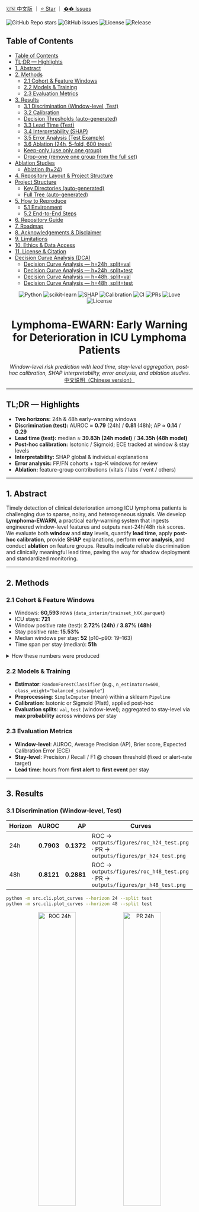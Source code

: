 <!-- BADGES_START -->

[🇨🇳 中文版](README.zh-CN.md) ｜ [⭐ Star](https://github.com/jia-ning-tech/lymphoma-ewarn/stargazers) ｜ [�� Issues](https://github.com/jia-ning-tech/lymphoma-ewarn/issues)

![GitHub Repo stars](https://img.shields.io/github/stars/jia-ning-tech/lymphoma-ewarn?style=flat)
![GitHub issues](https://img.shields.io/github/issues/jia-ning-tech/lymphoma-ewarn?style=flat)
![License](https://img.shields.io/badge/License-MIT-green.svg)
![Release](https://img.shields.io/github/v/release/jia-ning-tech/lymphoma-ewarn?display_name=tag&sort=semver)

<!-- BADGES_END -->

<!-- TOC_START -->

## Table of Contents

- [Table of Contents](#table-of-contents)
- [TL;DR — Highlights](#tldr-highlights)
- [1. Abstract](#1-abstract)
- [2. Methods](#2-methods)
  - [2.1 Cohort & Feature Windows](#21-cohort-feature-windows)
  - [2.2 Models & Training](#22-models-training)
  - [2.3 Evaluation Metrics](#23-evaluation-metrics)
- [3. Results](#3-results)
  - [3.1 Discrimination (Window-level, Test)](#31-discrimination-window-level-test)
  - [3.2 Calibration](#32-calibration)
  - [Decision Thresholds (auto-generated)](#decision-thresholds-auto-generated)
  - [3.3 Lead Time (Test)](#33-lead-time-test)
  - [3.4 Interpretability (SHAP)](#34-interpretability-shap)
  - [3.5 Error Analysis (Test Example)](#35-error-analysis-test-example)
  - [3.6 Ablation (24h, 5-fold, 600 trees)](#36-ablation-24h-5-fold-600-trees)
  - [Keep-only (use only one group)](#keep-only-use-only-one-group)
  - [Drop-one (remove one group from the full set)](#drop-one-remove-one-group-from-the-full-set)
- [Ablation Studies](#ablation-studies)
  - [Ablation (h=24)](#ablation-h24)
- [4. Repository Layout & Project Structure](#4-repository-layout-project-structure)
- [Project Structure](#project-structure)
  - [Key Directories (auto-generated)](#key-directories-auto-generated)
  - [Full Tree (auto-generated)](#full-tree-auto-generated)
- [5. How to Reproduce](#5-how-to-reproduce)
  - [5.1 Environment](#51-environment)
  - [5.2 End-to-End Steps](#52-end-to-end-steps)
- [6. Repository Guide](#6-repository-guide)
- [7. Roadmap](#7-roadmap)
- [8. Acknowledgements & Disclaimer](#8-acknowledgements-disclaimer)
- [9. Limitations](#9-limitations)
- [10. Ethics & Data Access](#10-ethics-data-access)
- [11. License & Citation](#11-license-citation)
- [Decision Curve Analysis (DCA)](#decision-curve-analysis-dca)
  - [Decision Curve Analysis — h=24h, split=val](#decision-curve-analysis-h24h-splitval)
  - [Decision Curve Analysis — h=24h, split=test](#decision-curve-analysis-h24h-splittest)
  - [Decision Curve Analysis — h=48h, split=val](#decision-curve-analysis-h48h-splitval)
  - [Decision Curve Analysis — h=48h, split=test](#decision-curve-analysis-h48h-splittest)

<!-- TOC_END -->
<!-- Badges / Shields -->

<p align="center">
  <img alt="Python" src="https://img.shields.io/badge/Python-3.10%2B-blue?logo=python" />
  <img alt="scikit-learn" src="https://img.shields.io/badge/scikit--learn-1.x-ff9900?logo=scikitlearn&logoColor=white" />
  <img alt="SHAP" src="https://img.shields.io/badge/Explainability-SHAP-8A2BE2" />
  <img alt="Calibration" src="https://img.shields.io/badge/Calibration-Isotonic%20%7C%20Sigmoid-2aa198" />
  <img alt="CI" src="https://img.shields.io/badge/Status-Research%20Prototype-lightgrey" />
  <img alt="PRs" src="https://img.shields.io/badge/PRs-welcome-brightgreen" />
  <img alt="Love" src="https://img.shields.io/badge/Made%20with-%E2%9D%A4%EF%B8%8F-red" />
  <img alt="License" src="https://img.shields.io/badge/License-MIT-informational" />
</p>

<h1 align="center">Lymphoma-EWARN: Early Warning for Deterioration in ICU Lymphoma Patients</h1>

<p align="center">
  <em>Window-level risk prediction with lead time, stay-level aggregation, post-hoc calibration, SHAP interpretability, error analysis, and ablation studies.</em><br/>
  <a href="README.zh-CN.md">中文说明（Chinese version）</a>
</p>

---

## TL;DR — Highlights

* **Two horizons:** 24h & 48h early-warning windows
* **Discrimination (test):** AUROC ≈ **0.79** (24h) / **0.81** (48h); AP ≈ **0.14** / **0.29**
* **Lead time (test):** median ≈ **39.83h (24h model)** / **34.35h (48h model)**
* **Post-hoc calibration:** Isotonic / Sigmoid; ECE tracked at window & stay levels
* **Interpretability:** SHAP global & individual explanations
* **Error analysis:** FP/FN cohorts + top-K windows for review
* **Ablation:** feature-group contributions (vitals / labs / vent / others)

---

## 1. Abstract

Timely detection of clinical deterioration among ICU lymphoma patients is challenging due to sparse, noisy, and heterogeneous signals. We develop **Lymphoma-EWARN**, a practical early-warning system that ingests engineered window-level features and outputs next-24h/48h risk scores. We evaluate both **window** and **stay** levels, quantify **lead time**, apply **post-hoc calibration**, provide **SHAP** explanations, perform **error analysis**, and conduct **ablation** on feature groups. Results indicate reliable discrimination and clinically meaningful lead time, paving the way for shadow deployment and standardized monitoring.

---

## 2. Methods

### 2.1 Cohort & Feature Windows

* Windows: **60,593** rows (`data_interim/trainset_hXX.parquet`)
* ICU stays: **721**
* Window positive rate (test): **2.72% (24h)** / **3.87% (48h)**
* Stay positive rate: **15.53%**
* Median windows per stay: **52** (p10–p90: 19–163)
* Time span per stay (median): **51h**

<details>
<summary>How these numbers were produced</summary>

```bash
python -m src.cli.cohort_stats --horizon 24
python -m src.cli.cohort_stats --horizon 48
# Outputs:
# outputs/reports/cohort_stats_h24_all.json
# outputs/reports/cohort_stats_h48_all.json
# outputs/reports/cohort_missingness_hXX_all.csv
# outputs/reports/cohort_numeric_summary_hXX_all.csv
```

</details>

### 2.2 Models & Training

* **Estimator**: `RandomForestClassifier` (e.g., `n_estimators=600`, `class_weight="balanced_subsample"`)
* **Preprocessing**: `SimpleImputer` (mean) within a sklearn `Pipeline`
* **Calibration**: Isotonic or Sigmoid (Platt), applied post-hoc
* **Evaluation splits**: `val`, `test` (window-level); aggregated to stay-level via **max probability** across windows per stay

### 2.3 Evaluation Metrics

* **Window-level**: AUROC, Average Precision (AP), Brier score, Expected Calibration Error (ECE)
* **Stay-level**: Precision / Recall / F1 @ chosen threshold (fixed or alert-rate target)
* **Lead time**: hours from **first alert** to **first event** per stay

---

## 3. Results

### 3.1 Discrimination (Window-level, Test)

| Horizon |      AUROC |         AP | Curves                                                                            |
| ------- | ---------: | ---------: | --------------------------------------------------------------------------------- |
| 24h     | **0.7903** | **0.1372** | ROC → `outputs/figures/roc_h24_test.png` · PR → `outputs/figures/pr_h24_test.png` |
| 48h     | **0.8121** | **0.2881** | ROC → `outputs/figures/roc_h48_test.png` · PR → `outputs/figures/pr_h48_test.png` |

```bash
python -m src.cli.plot_curves --horizon 24 --split test
python -m src.cli.plot_curves --horizon 48 --split test
```




<div align="center">
  <img src="docs/figures/roc_h24_test.png" alt="ROC 24h" width="45%"/>
  <img src="docs/figures/pr_h24_test.png"  alt="PR 24h"  width="45%"/><br/><br/>
  <img src="docs/figures/roc_h48_test.png" alt="ROC 48h" width="45%"/>
  <img src="docs/figures/pr_h48_test.png"  alt="PR 48h"  width="45%"/>
</div>


### 3.2 Calibration

**Window-level (test):**

| Horizon |      Brier |        ECE | Figures                                                                                                   |
| ------- | ---------: | ---------: | --------------------------------------------------------------------------------------------------------- |
| 24h     | **0.0497** | **0.0284** | `outputs/figures/calibration_h24_test_window.png`, `outputs/figures/calibration_hist_h24_test_window.png` |
| 48h     | **0.0747** | **0.0478** | `outputs/figures/calibration_h48_test_window.png`, `outputs/figures/calibration_hist_h48_test_window.png` |

**Stay-level (test):**

| Horizon |      Brier |        ECE | Notes             |
| ------- | ---------: | ---------: | ----------------- |
| 24h     | **0.1768** | **0.1506** | Max-prob per stay |
| 48h     | **0.1595** | **0.1350** | Max-prob per stay |

```bash
# Window-level
python -m src.cli.calibration_plot --horizon 24 --split test --bins 20 --strategy uniform
python -m src.cli.calibration_plot --horizon 48 --split test --bins 20 --strategy uniform
# Stay-level
python -m src.cli.calibration_plot --horizon 24 --split test --bins 20 --strategy uniform --stay_level
python -m src.cli.calibration_plot --horizon 48 --split test --bins 20 --strategy uniform --stay_level
```

<!-- THRESHOLDS_START -->

### Decision Thresholds (auto-generated)

| Horizon | Method   | Chosen Threshold | Source JSON |
|:-------:|:--------:|:----------------:|:------------|
| 24h | isotonic | **0.0577** | `outputs/reports/posthoc_calibration_h24_isotonic.json` |
| 24h | sigmoid | **0.0369** | `outputs/reports/posthoc_calibration_h24_sigmoid.json` |
| 48h | isotonic | **0.0544** | `outputs/reports/posthoc_calibration_h48_isotonic.json` |
| 48h | sigmoid | **0.0355** | `outputs/reports/posthoc_calibration_h48_sigmoid.json` |

<!-- THRESHOLDS_END -->




### 3.3 Lead Time (Test)

| Horizon |  n | Mean (h) | Median (h) |  P10 |  P25 |   P75 |   P90 |   Max |
| ------- | -: | -------: | ---------: | ---: | ---: | ----: | ----: | ----: |
| 48h     | 13 |    30.91 |      34.35 | 0.84 | 6.98 | 52.25 | 57.50 | 72.25 |
| 24h     |  9 |    34.81 |      39.83 | 0.51 | 2.00 | 54.50 | 61.05 | 72.25 |

```bash
python -m src.cli.leadtime_plot --horizon 48 --split test --threshold 0.24142504229084366
python -m src.cli.leadtime_plot --horizon 24 --split test --threshold 0.1205866239132141
# Figures:
# outputs/figures/leadtime_hist_hXX_test_thr*.png
# outputs/figures/leadtime_box_hXX_test_thr*.png
```

### 3.4 Interpretability (SHAP)

* Global: `outputs/figures/shap_global_beeswarm_h48_test.png`, `outputs/figures/shap_global_bar_h48_test.png`, CSV: `outputs/reports/shap_values_top_h48_test.csv`
* Individual top-K explanations are also exported (see CLI)

```bash
python -m src.cli.shap_explain --horizon 48 --split test --top_n 200 --top_k_individual 5
python -m src.cli.shap_explain --horizon 24 --split test --top_n 200 --top_k_individual 5
```

<!-- FI_START -->
## Feature Importance

> Permutation importance (mean ΔAUC over repeats). SHAP is currently skipped due to model wrapper; we’ll add it in a later update.

### h=24 — val

![Feature importance — h24 val](outputs/figures/fi_forest_h24_val.png)

| Feature | SHAP mean(|v|) | Perm mean | Perm std |
|---|---:|---:|---:|
| `peep__24h__count` | 0 | 0.07928 | 0.00493 |
| `resp_rate__24h__count` | 0 | 0.02508 | 0.005872 |
| `dbp__24h__count` | 0 | 0.02164 | 0.004954 |
| `sbp__24h__count` | 0 | 0.02109 | 0.006683 |
| `heart_rate__24h__count` | 0 | 0.01949 | 0.006699 |
| `peep__6h__count` | 0 | 0.01846 | 0.00923 |
| `hco3__24h__max` | 0 | 0.01639 | 0.0008824 |
| `hco3__24h__min` | 0 | 0.01475 | 0.002699 |
| `spo2__24h__count` | 0 | 0.01462 | 0.002642 |
| `hco3__24h__mean` | 0 | 0.01456 | 0.001266 |
| `mbp__24h__count` | 0 | 0.01282 | 0.004102 |
| `na__24h__mean` | 0 | 0.01192 | 0.005376 |
| `na__24h__min` | 0 | 0.01178 | 0.002838 |
| `temperature__24h__count` | 0 | 0.01168 | 0.006277 |
| `cl__24h__mean` | 0 | 0.01126 | 0.003883 |
| `cl__24h__max` | 0 | 0.01015 | 0.002446 |
| `hco3__24h__std` | 0 | 0.009895 | 0.0009918 |
| `hco3__24h__last` | 0 | 0.009833 | 0.001481 |
| `dbp__24h__max` | 0 | 0.009586 | 0.002153 |
| `spo2__24h__mean` | 0 | 0.008913 | 0.004489 |
| `ph__24h__min` | 0 | 0.008771 | 0.001667 |
| `cl__24h__min` | 0 | 0.008396 | 0.004792 |
| `na__24h__max` | 0 | 0.007688 | 0.001911 |
| `sbp__24h__mean` | 0 | 0.007059 | 0.003111 |
| `resp_rate__6h__mean` | 0 | 0.006892 | 0.001447 |
| `pt__24h__min` | 0 | 0.006648 | 0.003267 |
| `paco2__24h__count` | 0 | 0.006499 | 0.002561 |
| `ca__24h__std` | 0 | 0.006216 | 0.003001 |
| `bun__24h__last` | 0 | 0.006181 | 0.001721 |
| `ast__24h__min` | 0 | 0.006004 | 0.001344 |

### h=24 — test

![Feature importance — h24 test](outputs/figures/fi_forest_h24_test.png)

| Feature | SHAP mean(|v|) | Perm mean | Perm std |
|---|---:|---:|---:|
| `peep__24h__count` | 0 | 0.04246 | 0.001544 |
| `cl__24h__mean` | 0 | 0.002614 | 0.0003388 |
| `peep__24h__std` | 0 | 0.002455 | 0.000476 |
| `dbp__24h__mean` | 0 | 0.002411 | 0.001164 |
| `cl__24h__min` | 0 | 0.002069 | 0.0009693 |
| `temperature__24h__mean` | 0 | 0.001911 | 0.0003508 |
| `heart_rate__6h__mean` | 0 | 0.001727 | 0.0003607 |
| `peep__24h__mean` | 0 | 0.001678 | 0.0005906 |
| `pt__24h__min` | 0 | 0.001651 | 0.0004012 |
| `lactate__24h__last` | 0 | 0.001599 | 0.0007041 |
| `spo2__24h__std` | 0 | 0.001533 | 0.0004582 |
| `na__6h__max` | 0 | 0.001309 | 0.0001175 |
| `peep__24h__max` | 0 | 0.001298 | 0.0007705 |
| `na__6h__mean` | 0 | 0.001294 | 0.0001718 |
| `heart_rate__24h__mean` | 0 | 0.001197 | 0.0005237 |
| `temperature__24h__max` | 0 | 0.001132 | 0.0007312 |
| `resp_rate__24h__std` | 0 | 0.001115 | 0.0001878 |
| `sbp__6h__min` | 0 | 0.001105 | 0.0002133 |
| `platelet__24h__mean` | 0 | 0.001064 | 0.0009 |
| `pao2__24h__min` | 0 | 0.001057 | 0.0001793 |
| `pt__24h__max` | 0 | 0.001051 | 0.0005049 |
| `pt__24h__count` | 0 | 0.001051 | 0.0003168 |
| `temperature__6h__mean` | 0 | 0.001006 | 0.0004093 |
| `hgb__24h__max` | 0 | 0.001005 | 0.0007186 |
| `temperature__6h__max` | 0 | 0.0009547 | 0.0002834 |
| `na__6h__last` | 0 | 0.0009298 | 0.0002553 |
| `ast__24h__min` | 0 | 0.0009032 | 0.0002437 |
| `temperature__24h__min` | 0 | 0.0008538 | 0.0003801 |
| `pao2__24h__count` | 0 | 0.0008472 | 0.000402 |
| `spo2__24h__mean` | 0 | 0.0008128 | 0.0003571 |

### h=48 — val

![Feature importance — h48 val](outputs/figures/fi_forest_h48_val.png)

| Feature | SHAP mean(|v|) | Perm mean | Perm std |
|---|---:|---:|---:|
| `peep__24h__count` | 0 | 0.08343 | 0.005845 |
| `heart_rate__24h__count` | 0 | 0.03088 | 0.006766 |
| `resp_rate__24h__count` | 0 | 0.02665 | 0.005176 |
| `peep__6h__count` | 0 | 0.02411 | 0.006487 |
| `sbp__24h__count` | 0 | 0.02174 | 0.005315 |
| `ph__24h__min` | 0 | 0.01863 | 0.002643 |
| `na__24h__mean` | 0 | 0.0181 | 0.006433 |
| `spo2__24h__count` | 0 | 0.01789 | 0.004075 |
| `dbp__24h__count` | 0 | 0.01697 | 0.0068 |
| `mbp__24h__count` | 0 | 0.01483 | 0.004724 |
| `ca__24h__max` | 0 | 0.01478 | 0.002772 |
| `na__24h__min` | 0 | 0.0142 | 0.003898 |
| `temperature__24h__count` | 0 | 0.0102 | 0.004465 |
| `peep__24h__std` | 0 | 0.008578 | 0.003938 |
| `hco3__24h__min` | 0 | 0.008265 | 0.0005924 |
| `spo2__24h__mean` | 0 | 0.008034 | 0.001454 |
| `cl__24h__mean` | 0 | 0.007907 | 0.002995 |
| `peep__24h__mean` | 0 | 0.007095 | 0.004926 |
| `peep__24h__max` | 0 | 0.006696 | 0.003615 |
| `cl__24h__min` | 0 | 0.006492 | 0.003203 |
| `dbp__24h__max` | 0 | 0.00612 | 0.002248 |
| `hco3__24h__mean` | 0 | 0.005862 | 0.001752 |
| `temperature__24h__std` | 0 | 0.005359 | 0.001976 |
| `hco3__24h__last` | 0 | 0.004946 | 0.0005831 |
| `na__24h__max` | 0 | 0.004925 | 0.001191 |
| `tbil__24h__min` | 0 | 0.004684 | 0.001447 |
| `hco3__24h__std` | 0 | 0.00443 | 0.001432 |
| `ca__24h__std` | 0 | 0.004422 | 0.0007148 |
| `ca__24h__last` | 0 | 0.004391 | 0.003688 |
| `sbp__24h__min` | 0 | 0.004312 | 0.001465 |

### h=48 — test

![Feature importance — h48 test](outputs/figures/fi_forest_h48_test.png)

| Feature | SHAP mean(|v|) | Perm mean | Perm std |
|---|---:|---:|---:|
| `peep__24h__count` | 0 | 0.1009 | 0.004593 |
| `resp_rate__24h__max` | 0 | 0.006406 | 0.001185 |
| `hgb__24h__min` | 0 | 0.00563 | 0.001115 |
| `temperature__24h__count` | 0 | 0.005203 | 0.001812 |
| `spo2__24h__mean` | 0 | 0.005052 | 0.001833 |
| `platelet__24h__min` | 0 | 0.005045 | 0.001258 |
| `bun__24h__max` | 0 | 0.004832 | 0.0009335 |
| `platelet__24h__max` | 0 | 0.004207 | 0.0007235 |
| `temperature__24h__mean` | 0 | 0.003677 | 0.0006452 |
| `peep__24h__std` | 0 | 0.00358 | 0.002238 |
| `resp_rate__24h__mean` | 0 | 0.003419 | 0.002229 |
| `ca__24h__mean` | 0 | 0.003402 | 0.002419 |
| `lactate__24h__mean` | 0 | 0.003025 | 0.000426 |
| `lactate__24h__last` | 0 | 0.002992 | 0.0007632 |
| `platelet__24h__mean` | 0 | 0.002978 | 0.001026 |
| `creatinine__24h__min` | 0 | 0.002944 | 0.0002814 |
| `temperature__24h__min` | 0 | 0.002834 | 0.0006255 |
| `spo2__24h__count` | 0 | 0.002716 | 0.001405 |
| `heart_rate__24h__count` | 0 | 0.002695 | 0.00281 |
| `platelet__24h__last` | 0 | 0.002429 | 0.001359 |
| `bun__24h__last` | 0 | 0.002401 | 0.0004126 |
| `ast__24h__min` | 0 | 0.002378 | 0.0004753 |
| `hgb__24h__last` | 0 | 0.002287 | 0.001217 |
| `tbil__24h__mean` | 0 | 0.002217 | 0.000745 |
| `creatinine__24h__max` | 0 | 0.002094 | 0.00113 |
| `mbp__6h__count` | 0 | 0.002011 | 0.0007844 |
| `sbp__6h__count` | 0 | 0.001904 | 0.0009976 |
| `lactate__24h__min` | 0 | 0.001846 | 0.0006691 |
| `bun__24h__min` | 0 | 0.001819 | 0.000645 |
| `temperature__24h__std` | 0 | 0.001681 | 0.0003407 |

<!-- FI_END -->


### 3.5 Error Analysis (Test Example)

* Threshold by 10% alert rate (48h, raw): chosen thr ≈ **0.0675**
* Stay-level @ thr=0.0675: **Precision=0.379**, **Recall=0.223**, **F1=0.281**
* Exports:

  * `outputs/reports/errors_fp_stay_h48_test_thr0.0675.parquet`
  * `outputs/reports/errors_fn_stay_h48_test_thr0.0675.parquet`
  * `outputs/reports/errors_fp_windows_top3_h48_test_thr0.0675.parquet`
  * `outputs/reports/errors_fn_windows_top3_h48_test_thr0.0675.parquet`

```bash
python -m src.cli.error_analysis --horizon 48 --split test --alert_rate 0.10
# or fix threshold
python -m src.cli.error_analysis --horizon 48 --split test --threshold 0.3346
# or use calibrated probs after:
python -m src.cli.posthoc_calibrate --horizon 48 --method isotonic --refit_threshold_rate 0.10
python -m src.cli.error_analysis --horizon 48 --split test --alert_rate 0.10 --calibrated isotonic
```

### 3.6 Ablation (24h, 5-fold, 600 trees)

* Baseline_all: AUROC ≈ **0.797 ± 0.023**; AP ≈ **0.130 ± 0.040**
* Drop vitals: AUROC ≈ **0.771 ± 0.028**; AP ≈ **0.070 ± 0.020**
* Ongoing: drop labs / vent / others …

```bash
python -m src.cli.ablation_study --horizon 24 --folds 5 --n_estimators 600 --mode both
```

We quantify the contribution of feature groups using both **drop-one** and **keep-only** settings (5-fold CV, 600 trees, horizon=24h). Full CSV: `outputs/reports/ablation_h24.csv`.

### Keep-only (use only one group)
| Group   | AUROC (mean ± sd) | AP (mean ± sd) |
|--------|--------------------:|---------------:|
| **Vitals (n=98)** | **0.6604 ± 0.0494** | **0.0602 ± 0.0197** |
| **Labs (n=112)**  | **0.6662 ± 0.0444** | **0.0488 ± 0.0091** |
| **Vent (n=14)**   | **0.7719 ± 0.0236** | **0.0686 ± 0.0156** |
| **Others (n=148)**| **0.4985 ± 0.0503** | **0.0296 ± 0.0076** |

**Observation.** Using ventilator-related features alone surprisingly yields a relatively strong signal (AUROC ~0.77), while vitals/labs alone are moderate and “others” alone are weak.

### Drop-one (remove one group from the full set)
Baseline (all features): **AUROC 0.7974 ± 0.0228**, **AP 0.1303 ± 0.0398** (n_features=372)

| Removed Group | n_features (kept) | AUROC (mean ± sd) | AP (mean ± sd) |
|--------------|-------------------:|-------------------:|---------------:|
| **Vitals**   | 274 | **0.7711 ± 0.0276** | **0.0696 ± 0.0197** |
| **Labs**     | 260 | **0.7646 ± 0.0274** | **0.1260 ± 0.0447** |
| **Others**   | 224 | **0.8021 ± 0.0262** | **0.1249 ± 0.0360** |

**Interpretation.** Dropping **vitals** or **labs** degrades AUROC the most overall, suggesting both groups carry substantial signal when combined with others. Removing **others** barely hurts AUROC and may slightly fluctuate around baseline, implying their marginal utility is limited in this cohort and setup.

> Reproduce:
> ```bash
> python -m src.cli.ablation_study --horizon 24 --folds 5 --n_estimators 600 --mode both
> # Summary CSV → outputs/reports/ablation_h24.csv
> ```

---

<!-- ABLATION:START -->
## Ablation Studies

This section unifies **keep-only** and **drop-one** ablation; all points are 5-fold CV **mean ± std**.

### Ablation (h=24)

| Setting | Group | #Features | AUROC(mean±std) | AP(mean±std) |
|---|---:|---:|---:|---:|
| baseline_all | - | 372 | 0.7974 ± 0.0228 | 0.1303 ± 0.0398 |
| drop-one | labs | 260 | 0.7646 ± 0.0274 | 0.1260 ± 0.0447 |
| drop-one | others | 224 | 0.8021 ± 0.0262 | 0.1249 ± 0.0360 |
| drop-one | vent | 358 | 0.7225 ± 0.0465 | 0.0773 ± 0.0148 |
| drop-one | vitals | 274 | 0.7711 ± 0.0276 | 0.0696 ± 0.0197 |
| keep-only | labs | 112 | 0.6662 ± 0.0444 | 0.0488 ± 0.0091 |
| keep-only | others | 148 | 0.4985 ± 0.0503 | 0.0296 ± 0.0076 |
| keep-only | vent | 14 | 0.7719 ± 0.0236 | 0.0686 ± 0.0156 |
| keep-only | vitals | 98 | 0.6604 ± 0.0494 | 0.0602 ± 0.0197 |

<!-- ABLATION:END -->

---

## 4. Repository Layout & Project Structure

> The section below is **auto-generated** by the Makefile and can be refreshed with `make structure && make inject-structure`.
> The block is injected between anchors — please do not edit it by hand.

<!-- PROJECT_STRUCTURE:START -->
## Project Structure

### Key Directories (auto-generated)

| Path | Description | Exists | #Files |
|---|---|:---:|---:|
| `data_interim` | Intermediate/engineered feature tables for modeling. | yes | 13 |
| `data_raw` | Original/raw data (not tracked). | yes | 1 |
| `notebooks` | Exploratory notebooks (optional). | yes | 2 |
| `outputs` | Auto-generated artifacts. | yes | 158 |
| `outputs/figures` | Figures (ROC/PR, calibration, SHAP, lead-time, etc.). | yes | 31 |
| `outputs/models` | Trained model bundles (.joblib). | yes | 5 |
| `outputs/preds` | Inference & validation predictions (.parquet). | yes | 18 |
| `outputs/release` | Model release package for monitoring. | yes | 3 |
| `outputs/reports` | Metrics/tables used in paper & README (CSV/JSON/Parquet). | yes | 65 |
| `scripts` | Utility scripts (optional). | yes | 2 |
| `src` | Source code. | yes | 107 |
| `src/cli` | Command-line tools for training, evaluation, plots, release. | yes | 58 |

### Full Tree (auto-generated)

```text
├── conf/
│   ├── config.yaml
│   ├── dictionaries.yaml
│   └── schema_features.yaml
├── data_features/
│   └── .gitkeep
├── data_interim/
│   ├── .gitkeep
│   ├── cohort.parquet
│   ├── events_first.csv
│   ├── features_24h.parquet
│   ├── features_6h.parquet
│   ├── features_all.parquet
│   ├── labels_all.parquet
│   ├── labels_h24.parquet
│   ├── labels_h48.parquet
│   ├── trainset_h24.parquet
│   ├── trainset_h48.parquet
│   ├── ts_labs.parquet
│   └── ts_vitals.parquet
├── data_raw/
│   ├── hosp/
│   │   ├── admissions.csv
│   │   ├── d_hcpcs.csv
│   │   ├── d_icd_diagnoses.csv
│   │   ├── d_icd_procedures.csv
│   │   ├── d_labitems.csv
│   │   ├── diagnoses_icd.csv
│   │   ├── drgcodes.csv
│   │   ├── emar.csv
│   │   ├── emar_detail.csv
│   │   ├── hcpcsevents.csv
│   │   ├── labevents.csv
│   │   ├── microbiologyevents.csv
│   │   ├── omr.csv
│   │   ├── patients.csv
│   │   ├── pharmacy.csv
│   │   ├── poe.csv
│   │   ├── poe_detail.csv
│   │   ├── prescriptions.csv
│   │   ├── procedures_icd.csv
│   │   ├── provider.csv
│   │   ├── services.csv
│   │   └── transfers.csv
│   ├── icu/
│   │   ├── caregiver.csv
│   │   ├── chartevents.csv
│   │   ├── d_items.csv
│   │   ├── datetimeevents.csv
│   │   ├── icustays.csv
│   │   ├── ingredientevents.csv
│   │   ├── inputevents.csv
│   │   ├── outputevents.csv
│   │   └── procedureevents.csv
│   └── README.md
├── env/
│   ├── conda.yml
│   └── requirements.txt
├── notebooks/
│   ├── 01_qc_glance.ipynb
│   └── 02_figures_for_paper.ipynb
├── outputs/
│   ├── alerts/
│   │   ├── smoke_h48_stay.csv
│   │   ├── smoke_h48_stay.parquet
│   │   └── smoke_h48_window.parquet
│   ├── artifacts/
│   │   ├── .gitkeep
│   │   ├── debug_chartevents_head.csv
│   │   ├── debug_chartevents_itemid.csv
│   │   ├── debug_chartevents_stay.csv
│   │   ├── debug_chartevents_stay_itemid_window.csv
│   │   ├── debug_labevents_hadm.csv
│   │   ├── debug_labevents_hadm_itemid_window.csv
│   │   ├── debug_labevents_head.csv
│   │   ├── debug_labevents_itemid.csv
│   │   └── event_itemids.json
│   ├── docs/
│   │   └── model_card.md
│   ├── figures/
│   │   ├── .gitkeep
│   │   ├── calibration_h24_test_stay.png
│   │   ├── calibration_h24_test_window.png
│   │   ├── calibration_h48_test_stay.png
│   │   ├── calibration_h48_test_window.png
│   │   ├── calibration_hist_h24_test_stay.png
│   │   ├── calibration_hist_h24_test_window.png
│   │   ├── calibration_hist_h48_test_stay.png
│   │   ├── calibration_hist_h48_test_window.png
│   │   ├── leadtime_box_h24_test_thr0.1206.png
│   │   ├── leadtime_box_h48_test_thr0.2414.png
│   │   ├── leadtime_hist_h24_test_thr0.1206.png
│   │   ├── leadtime_hist_h48_test_thr0.2414.png
│   │   ├── pr_h24_test.png
│   │   ├── pr_h48_test.png
│   │   ├── roc_h24_test.png
│   │   ├── roc_h48_test.png
│   │   ├── shap_global_bar_h24_test.png
│   │   ├── shap_global_bar_h48_test.png
│   │   ├── shap_global_beeswarm_h24_test.png
│   │   ├── shap_global_beeswarm_h48_test.png
│   │   ├── shap_waterfall_h24_test_rank1.png
│   │   ├── shap_waterfall_h24_test_rank2.png
│   │   ├── shap_waterfall_h24_test_rank3.png
│   │   ├── shap_waterfall_h24_test_rank4.png
│   │   ├── shap_waterfall_h24_test_rank5.png
│   │   ├── shap_waterfall_h48_test_rank1.png
│   │   ├── shap_waterfall_h48_test_rank2.png
│   │   ├── shap_waterfall_h48_test_rank3.png
│   │   ├── shap_waterfall_h48_test_rank4.png
│   │   └── shap_waterfall_h48_test_rank5.png
│   ├── logs/
│   │   ├── cli.build_cohort.log
│   │   ├── cli.events_labels.log
│   │   ├── cohort.log
│   │   ├── debug.extract.log
│   │   ├── demo.log
│   │   ├── events.detect.log
│   │   ├── events.dicts.log
│   │   ├── features.extract.log
│   │   ├── labeling.log
│   │   ├── lymphoma-ewarn.log
│   │   ├── quicktest.log
│   │   ├── readers.selftest.log
│   │   ├── timeidx.selftest.log
│   │   ├── to_parquet.log
│   │   └── to_parquet.selftest.log
│   ├── metrics/
│   │   └── .gitkeep
│   ├── models/
│   │   ├── .gitkeep
│   │   ├── baseline_h24.joblib
│   │   ├── baseline_h48.joblib
│   │   ├── grouped_tvt_h24.joblib
│   │   └── grouped_tvt_h48.joblib
│   ├── preds/
│   │   ├── baseline_h24_test_preds.csv
│   │   ├── baseline_h48_test_preds.csv
│   │   ├── infer_h24.parquet
│   │   ├── infer_h48.parquet
│   │   ├── preds_h24_test.parquet
│   │   ├── preds_h24_test_cal_isotonic.parquet
│   │   ├── preds_h24_test_cal_sigmoid.parquet
│   │   ├── preds_h24_train.parquet
│   │   ├── preds_h24_val.parquet
│   │   ├── preds_h24_val_cal_isotonic.parquet
│   │   ├── preds_h24_val_cal_sigmoid.parquet
│   │   ├── preds_h48_test.parquet
│   │   ├── preds_h48_test_cal_isotonic.parquet
│   │   ├── preds_h48_test_cal_sigmoid.parquet
│   │   ├── preds_h48_train.parquet
│   │   ├── preds_h48_val.parquet
│   │   ├── preds_h48_val_cal_isotonic.parquet
│   │   └── preds_h48_val_cal_sigmoid.parquet
│   ├── release/
│   │   └── h48_v0.1/
│   │       ├── config.json
│   │       ├── model.joblib
│   │       └── release.json
│   ├── reports/
│   │   ├── ablation_h24.csv
│   │   ├── alert_table_h24.csv
│   │   ├── alert_table_h48.csv
│   │   ├── baseline_h24.json
│   │   ├── baseline_h48.json
│   │   ├── calibration_points_h24_test_stay.csv
│   │   ├── calibration_points_h24_test_window.csv
│   │   ├── calibration_points_h48_test_stay.csv
│   │   ├── calibration_points_h48_test_window.csv
│   │   ├── calibration_summary_h24_test_stay.json
│   │   ├── calibration_summary_h24_test_window.json
│   │   ├── calibration_summary_h48_test_stay.json
│   │   ├── calibration_summary_h48_test_window.json
│   │   ├── cohort_missingness_h24_all.csv
│   │   ├── cohort_missingness_h48_all.csv
│   │   ├── cohort_numeric_summary_h24_all.csv
│   │   ├── cohort_numeric_summary_h48_all.csv
│   │   ├── cohort_stats_h24_all.json
│   │   ├── cohort_stats_h48_all.json
│   │   ├── error_summary_h48_test_thr0.0675.json
│   │   ├── error_summary_h48_test_thr0.3346.json
│   │   ├── errors_fn_stay_h48_test_thr0.0675.parquet
│   │   ├── errors_fn_stay_h48_test_thr0.3346.parquet
│   │   ├── errors_fn_windows_top3_h48_test_thr0.0675.parquet
│   │   ├── errors_fn_windows_top3_h48_test_thr0.3346.parquet
│   │   ├── errors_fp_stay_h48_test_thr0.0675.parquet
│   │   ├── errors_fp_stay_h48_test_thr0.3346.parquet
│   │   ├── errors_fp_windows_top3_h48_test_thr0.0675.parquet
│   │   ├── errors_fp_windows_top3_h48_test_thr0.3346.parquet
│   │   ├── errors_tn_stay_h48_test_thr0.0675.parquet
│   │   ├── errors_tn_stay_h48_test_thr0.3346.parquet
│   │   ├── errors_tp_stay_h48_test_thr0.0675.parquet
│   │   ├── errors_tp_stay_h48_test_thr0.3346.parquet
│   │   ├── feature_importance_h24.csv
│   │   ├── feature_importance_h48.csv
│   │   ├── infer_h24_summary.json
│   │   ├── infer_h48_summary.json
│   │   ├── leadtime_details_h24_test_thr0.1206.parquet
│   │   ├── leadtime_details_h48_test_thr0.2414.parquet
│   │   ├── leadtime_h24_test_thr0.1206.csv
│   │   ├── leadtime_h48_test_thr0.2414.csv
│   │   ├── posthoc_calibration_h24_isotonic.json
│   │   ├── posthoc_calibration_h24_sigmoid.json
│   │   ├── posthoc_calibration_h48_isotonic.json
│   │   ├── posthoc_calibration_h48_sigmoid.json
│   │   ├── pr_points_h24_test.csv
│   │   ├── pr_points_h48_test.csv
│   │   ├── report_h24_test.json
│   │   ├── report_h24_train.json
│   │   ├── report_h24_val.json
│   │   ├── report_h48_test.json
│   │   ├── report_h48_train.json
│   │   ├── report_h48_val.json
│   │   ├── roc_points_h24_test.csv
│   │   ├── roc_points_h48_test.csv
│   │   ├── shap_values_top_h24_test.csv
│   │   ├── shap_values_top_h48_test.csv
│   │   ├── stay_level_h24_thr0.0067.parquet
│   │   ├── stay_level_h24_thr0.5000.parquet
│   │   ├── stay_level_h48_thr0.0100.parquet
│   │   ├── stay_level_h48_thr0.5000.parquet
│   │   ├── summary_h24.json
│   │   ├── summary_h48.json
│   │   ├── thr_sweep_h24_test.csv
│   │   └── thr_sweep_h48_test.csv
│   ├── tables/
│   │   └── .gitkeep
│   └── weekly/
│       ├── wk_h48_leadtime.parquet
│       ├── wk_h48_leadtime_stats.json
│       ├── wk_h48_stay.parquet
│       ├── wk_h48_stay_metrics.json
│       └── wk_h48_window_metrics.json
├── reports/
│   └── summary_report.md
├── scripts/
│   ├── gen_structure.py
│   └── inject_structure.py
├── src/
│   ├── cli/
│   │   ├── __init__.py
│   │   ├── ablation_study.py
│   │   ├── aggregate_by_stay.py
│   │   ├── build_cohort.py
│   │   ├── build_events_labels.py
│   │   ├── build_features.py
│   │   ├── calibration_plot.py
│   │   ├── cohort_stats.py
│   │   ├── cv_grouped.py
│   │   ├── debug_extract_sample.py
│   │   ├── deploy_batch.py
│   │   ├── error_analysis.py
│   │   ├── evaluate_all.py
│   │   ├── feature_importance.py
│   │   ├── finalize_release.py
│   │   ├── hparam_sweep.py
│   │   ├── infer_and_eval.py
│   │   ├── lead_time.py
│   │   ├── leadtime_plot.py
│   │   ├── make_splits.py
│   │   ├── make_threshold_profiles.py
│   │   ├── mk_readme.py
│   │   ├── plot_curves.py
│   │   ├── posthoc_calibrate.py
│   │   ├── shap_explain.py
│   │   ├── threshold_sweep.py
│   │   ├── train_24h.py
│   │   ├── train_48h.py
│   │   ├── train_baseline.py
│   │   ├── train_val_test.py
│   │   └── weekly_monitor.py
│   ├── cohort/
│   │   └── build_cohort.py
│   ├── datasets/
│   │   └── assemble_training.py
│   ├── eval/
│   │   ├── calibration.py
│   │   ├── dca.py
│   │   ├── metrics.py
│   │   └── report.py
│   ├── events/
│   │   ├── detect_events.py
│   │   └── dictionaries.py
│   ├── features/
│   │   ├── aggregate_windows.py
│   │   ├── build_feature_table.py
│   │   ├── derive_interventions.py
│   │   ├── extract_labs.py
│   │   ├── extract_outputs.py
│   │   ├── extract_vitals.py
│   │   ├── extract_vitals_labs.py
│   │   ├── extract_vitals_labs.py.bak
│   │   ├── extract_vitals_labs.py.bak2
│   │   ├── extract_vitals_labs.py.bak3
│   │   ├── extract_vitals_labs.py.bak_pandas
│   │   └── windows.py
│   ├── io/
│   │   ├── readers.py
│   │   ├── schema_check.py
│   │   └── to_parquet.py
│   ├── labeling/
│   │   └── make_labels.py
│   ├── modeling/
│   │   ├── calibrate.py
│   │   ├── models_gbm.py
│   │   ├── shap_tools.py
│   │   └── train.py
│   ├── models/
│   │   └── baseline.py
│   ├── split/
│   │   └── make_splits.py
│   ├── utils/
│   │   ├── log.py
│   │   ├── parallel.py
│   │   └── timeidx.py
│   ├── __init__.py
│   └── config.py
├── tests/
│   ├── test_event_rules.py
│   ├── test_time_leak.py
│   └── test_windows.py
├── Makefile
├── Makefile.bak.1761379016
└── README.md
```
<!-- PROJECT_STRUCTURE:END -->

---

## 5. How to Reproduce

### 5.1 Environment

```bash
# Example
conda create -n ewarn python=3.10 -y
conda activate ewarn
pip install -r requirements.txt
```

### 5.2 End-to-End Steps

```bash
# Curves
python -m src.cli.plot_curves --horizon 24 --split test
python -m src.cli.plot_curves --horizon 48 --split test

# Calibration (window & stay)
python -m src.cli.calibration_plot --horizon 24 --split test --bins 20 --strategy uniform
python -m src.cli.calibration_plot --horizon 48 --split test --bins 20 --strategy uniform
python -m src.cli.calibration_plot --horizon 24 --split test --bins 20 --strategy uniform --stay_level
python -m src.cli.calibration_plot --horizon 48 --split test --bins 20 --strategy uniform --stay_level

# Lead-time
python -m src.cli.leadtime_plot --horizon 48 --split test --threshold 0.24142504229084366
python -m src.cli.leadtime_plot --horizon 24 --split test --threshold 0.1205866239132141

# Interpretability
python -m src.cli.shap_explain --horizon 48 --split test --top_n 200 --top_k_individual 5
python -m src.cli.shap_explain --horizon 24 --split test --top_n 200 --top_k_individual 5

# Post-hoc calibration & error analysis
python -m src.cli.posthoc_calibrate --horizon 24 --method isotonic --refit_threshold_rate 0.10
python -m src.cli.error_analysis --horizon 24 --split test --alert_rate 0.10 --calibrated isotonic

# Cohort stats
python -m src.cli.cohort_stats --horizon 24
python -m src.cli.cohort_stats --horizon 48
```

---

## 6. Repository Guide

* `src/` — source code
* `src/cli/` — command-line interfaces for training, evaluation, plots, release bundle
* `data_raw/` — original data (not tracked)
* `data_interim/` — engineered features and intermediate artifacts
* `outputs/` — auto-generated results

  * `outputs/models/` — trained model bundles (`.joblib`)
  * `outputs/preds/` — predictions (`.parquet`)
  * `outputs/reports/` — metrics/tables for paper & README
  * `outputs/figures/` — ROC/PR, calibration, SHAP, lead-time, etc.
  * `outputs/release/` — packaged artifacts for deployment/monitoring
* `notebooks/` — exploratory analyses (optional)
* `scripts/` — utilities (optional)

> For a fresh snapshot of the full tree, use the Makefile helpers to generate and inject the structure section.

---

## 7. Roadmap

* ✅ Curves, calibration, lead-time, SHAP, error tables
* ✅ Ablation with progress bars & ETA
* ⏳ Shadow run & standardized monitoring
* ⏳ Paper polishing and auto-syncing figures/tables
* ⏳ Multi-center generalization & fairness diagnostics

---

## 8. Acknowledgements & Disclaimer

We are grateful to our clinical collaborators and the open-source community (scikit-learn, SHAP). This repository is intended for **research use** only. Any clinical deployment requires rigorous validation, governance, and oversight.

> *With humility:* we see this as a starting point—not an endpoint—towards transparent, reliable early-warning tools that can one day assist clinicians and benefit patients.

> We know there is still much to improve. If you notice issues or have ideas, we sincerely welcome discussions and pull requests. Thank you for your patience and feedback. 🙏

---
## 9. Limitations

* Single-center cohort with lymphoma patients; generalizability to other centers/populations remains to be validated.
* Retrospective labeling and windowing may introduce time-alignment biases.
* Class imbalance is substantial; alert-rate–based thresholding can still yield non-trivial false alarms at stay level.
* We only explored RandomForest in depth; stronger gradient-boosting or temporal models (e.g., XGBoost, LightGBM, RNN/Transformer) may further improve performance.

## 10. Ethics & Data Access

This work uses MIMIC-style ICU data under the corresponding data use agreement. Access requires credentialed researchers to complete the dataset’s required training and approval process. **We do not redistribute raw patient data.** All experiments in this repo operate on derived, de-identified tables generated locally. For any clinical deployment, institutional review, safety assessments, and governance are mandatory.

---

## 11. License & Citation

**License.** Released under the MIT License (see `LICENSE`).

**Citation.** If you use this repository, please cite:

```bibtex
@misc{lymphoma_ewarn_2025,
  title        = {Lymphoma-EWARN: Early Warning for Clinical Deterioration in ICU Lymphoma Patients},
  author       = {Jia-Ning Tech and collaborators},
  year         = {2025},
  publisher    = {GitHub},
  howpublished = {\url{https://github.com/jia-ning-tech/lymphoma-ewarn}}
}

```
---

**Language:** [English](README.md) | [中文](README.zh-CN.md)

---




<!-- DCA_START -->

### Decision Curve Analysis (h=24h, split=test)

![DCA (raw probability)](outputs/figures/dca_h24_test.png)

![DCA (calibrated: isotonic)](outputs/figures/dca_h24_test_cal_isotonic.png)

![DCA (calibrated: sigmoid)](outputs/figures/dca_h24_test_cal_sigmoid.png)


### Decision Curve Analysis (h=48h, split=test)

![DCA (raw probability)](outputs/figures/dca_h48_test.png)

![DCA (calibrated: isotonic)](outputs/figures/dca_h48_test_cal_isotonic.png)

![DCA (calibrated: sigmoid)](outputs/figures/dca_h48_test_cal_sigmoid.png)

<!-- DCA_END -->
